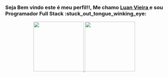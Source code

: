 <h3> Seja Bem vindo este é meu perfil!!, Me chamo <a href="https://github.com/LuanSVXM">  Luan Vieira <a>  e sou Programador Full Stack :stuck_out_tongue_winking_eye: </h3>



<div align="center">
  <a href="https://github.com/rafaballerini">
  <img height="160em" src="https://github-readme-stats.vercel.app/api?username=luansvxm&show_icons=true&theme=dracula&include_all_commits=true&count_private=true"/>
  <img height="160em" src="https://github-readme-stats.vercel.app/api/top-langs/?username=luansvxm&layout=compact&langs_count=7&theme=dracula"/>
</div>
